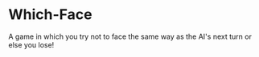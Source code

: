 # Which-Face
A game in which you try not to face the same way as the AI's next turn or else you lose!
